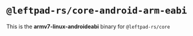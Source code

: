 # `@leftpad-rs/core-android-arm-eabi`

This is the **armv7-linux-androideabi** binary for `@leftpad-rs/core`

